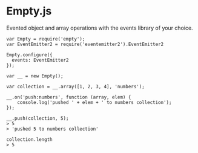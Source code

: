 # Empty.js

Evented object and array operations with the events library of your choice.

	var Empty = require('empty');
	var EventEmitter2 = require('eventemitter2').EventEmitter2

	Empty.configure({
	  events: EventEmitter2
	});

	var __ = new Empty();

	var collection = __.array([1, 2, 3, 4], 'numbers');

	__.on('push:numbers', function (array, elem) {
		console.log('pushed ' + elem + ' to numbers collection');
	});

	__.push(collection, 5);
	> 5
	> 'pushed 5 to numbers collection'

	collection.length
	> 5